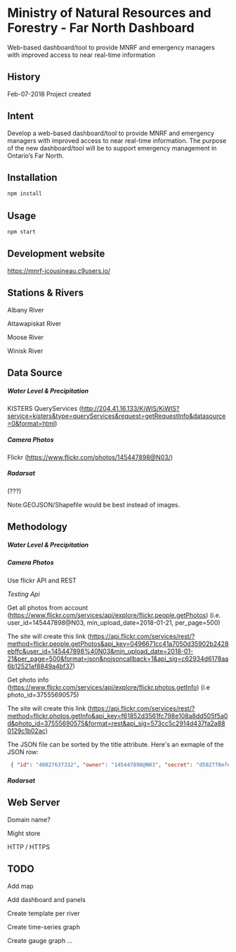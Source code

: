 # Ministry of Natural Resources and Forestry - Far North Dashboard
Web-based dashboard/tool to provide MNRF and emergency managers with improved access to near real-time information

## History
Feb-07-2018 Project created

## Intent
Develop a web-based dashboard/tool to provide MNRF and emergency managers with improved access to near real-time information. 
The purpose of the new dashboard/tool will be to support emergency management in Ontario’s Far North.

## Installation
```bash
npm install
```
## Usage
```bash
npm start
```
## Development website
https://mnrf-jcousineau.c9users.io/

## Stations & Rivers
Albany River

Attawapiskat River

Moose River

Winisk River

## Data Source
##### Water Level & Precipitation 
KISTERS QueryServices (http://204.41.16.133/KiWIS/KiWIS?service=kisters&type=queryServices&request=getRequestInfo&datasource=0&format=html)


##### Camera Photos
Flickr (https://www.flickr.com/photos/145447898@N03/)

##### Radarsat
 (???) 
 
 Note:GEOJSON/Shapefile would be best instead of images.

## Methodology
##### Water Level & Precipitation 

##### Camera Photos
Use flickr API and REST

_Testing Api_

Get all photos from account (https://www.flickr.com/services/api/explore/flickr.people.getPhotos) (i.e. user_id=145447898@N03, min_upload_date=2018-01-21, per_page=500)

The site will create this link (https://api.flickr.com/services/rest/?method=flickr.people.getPhotos&api_key=0496671cc41a7050d35902b2428ebffc&user_id=145447898%40N03&min_upload_date=2018-01-21&per_page=500&format=json&nojsoncallback=1&api_sig=c62934d6178aa6b12521af8849a4bf37)

Get photo info (https://www.flickr.com/services/api/explore/flickr.photos.getInfo) (i.e photo_id=37555690575)

The site will create this link (https://api.flickr.com/services/rest/?method=flickr.photos.getInfo&api_key=f61852d3561fc798e108a8dd505f5a0d&photo_id=37555690575&format=rest&api_sig=573cc5c2914d437fa2a880129c1b02ac)

The JSON file can be sorted by the title attribute. Here's an exmaple of the JSON row:
```JSON
 { "id": "40027637332", "owner": "145447898@N03", "secret": "d5027f8efe", "server": "4616", "farm": 5, "title": "04FC001_Attawapiskat_Rv_20180203150108.jpg", "ispublic": 1, "isfriend": 0, "isfamily": 0 },
```
##### Radarsat


## Web Server
Domain name?

Might store 

HTTP / HTTPS


## TODO
Add map

Add dashboard and panels

Create template per river

Create time-series graph

Create gauge graph
...





